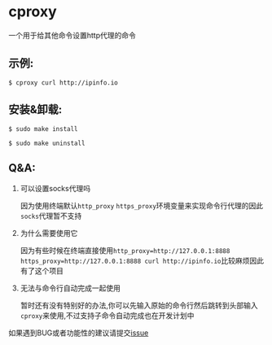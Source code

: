 # cproxy
一个用于给其他命令设置http代理的命令

## 示例:
```
$ cproxy curl http://ipinfo.io
```

## 安装&卸载:
```
$ sudo make install
```
```
$ sudo make uninstall
```

## Q&A:
1. 可以设置socks代理吗

    因为使用终端默认```http_proxy``` ```https_proxy```环境变量来实现命令行代理的因此```socks```代理暂不支持
    
2. 为什么需要使用它

    因为有些时候在终端直接使用```http_proxy=http://127.0.0.1:8888 https_proxy=http://127.0.0.1:8888 curl http://ipinfo.io```比较麻烦因此有了这个项目

3. 无法与命令行自动完成一起使用

    暂时还有没有特别好的办法,你可以先输入原始的命令行然后跳转到头部输入```cproxy```来使用,不过支持子命令自动完成也在开发计划中

如果遇到BUG或者功能性的建议请提交[issue](https://github.com/kaisar945/cproxy/issues)